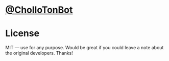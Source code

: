 # [@CholloTonBot](https://t.me/CholloTonBot)

# License

MIT — use for any purpose. Would be great if you could leave a note about the original developers. Thanks!
